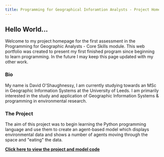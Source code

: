 ```yaml
---
title: Programming for Geographical Inforamtion Analysts - Project Homepage
---
```


## Hello World... 
Welcome to my project homepage for the first assessment in the Programming for Geographic Analysts - Core Skills module. This web portfolio was created to present my first finished program since beginning to learn programming. In the future I may keep this page updated with my other work.  

### Bio
My name is David O'Shaughnessy, I am currently studying towards an MSc in Geographic Information Systems at the University of Leeds. I am primarily interested in the study and application of Geographic Information Systems & programming in environmental research.

### The Project
The aim of this project was to begin learning the Python programming language and use them to create an agent-based model which displays environmental data and shows a number of agents moving through the space and "eating" the data.


[**Click here to view the project and model code**](https://davidosh96.github.io/projectlinks.html)
